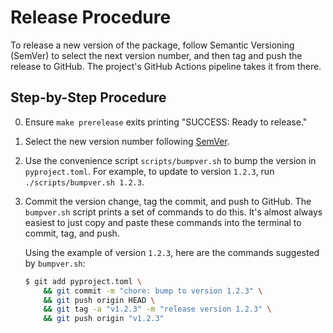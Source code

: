 # Release Procedure

To release a new version of the package, follow Semantic Versioning (SemVer) to select the next version number, and then tag and push the release to GitHub. The project's GitHub Actions pipeline takes it from there.

## Step-by-Step Procedure

0. Ensure `make prerelease` exits printing "SUCCESS: Ready to release."
1. Select the new version number following [SemVer](https://semver.org/).
2. Use the convenience script `scripts/bumpver.sh` to bump the version in `pyproject.toml`. For example, to update to version `1.2.3`, run `./scripts/bumpver.sh 1.2.3`.
3. Commit the version change, tag the commit, and push to GitHub. The `bumpver.sh` script prints a set of commands to do this. It's almost always easiest to just copy and paste these commands into the terminal to commit, tag, and push.

    Using the example of version `1.2.3`, here are the commands suggested by `bumpver.sh`:

    ```sh
    $ git add pyproject.toml \
        && git commit -m "chore: bump to version 1.2.3" \
        && git push origin HEAD \
        && git tag -a "v1.2.3" -m "release version 1.2.3" \
        && git push origin "v1.2.3"
    ```
